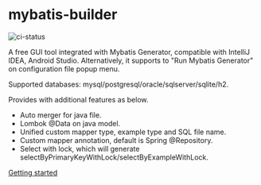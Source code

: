 # mybatis-builder

![ci-status](https://travis-ci.org/chuntungho/mybatis-builder.svg?branch=master)

A free GUI tool integrated with Mybatis Generator, compatible with IntelliJ IDEA, Android Studio. Alternatively, it supports to "Run Mybatis Generator" on configuration file popup menu.

Supported databases: mysql/postgresql/oracle/sqlserver/sqlite/h2.

Provides with additional features as below.
- Auto merger for java file.
- Lombok @Data on java model.
- Unified custom mapper type, example type and SQL file name.
- Custom mapper annotation, default is Spring @Repository.
- Select with lock, which will generate selectByPrimaryKeyWithLock/selectByExampleWithLock.

[Getting started](https://chuntung.com/mybatis-builder/)

